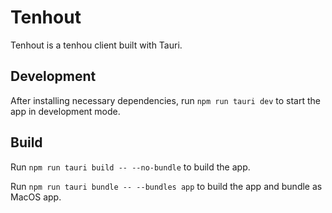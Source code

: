 # Tenhout

Tenhout is a tenhou client built with Tauri.

## Development

After installing necessary dependencies, run `npm run tauri dev` to start the app in development mode.

## Build

Run `npm run tauri build -- --no-bundle` to build the app.

Run `npm run tauri bundle -- --bundles app` to build the app and bundle as MacOS app.
